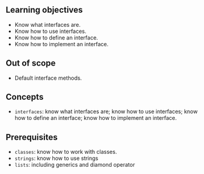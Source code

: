 ## Learning objectives

- Know what interfaces are.
- Know how to use interfaces.
- Know how to define an interface.
- Know how to implement an interface.

## Out of scope

- Default interface methods.

## Concepts

- `interfaces`: know what interfaces are; know how to use interfaces; know how to define an interface; know how to implement an interface.

## Prerequisites

- `classes`: know how to work with classes.
- `strings`: know how to use strings
- `lists`: including generics and diamond operator
